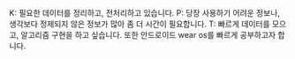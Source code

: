 K: 필요한 데이터를 정리하고, 전처리하고 있습니다.
P: 당장 사용하기 어려운 정보나, 생각보다 정제되지 않은 정보가 많아 좀 더 시간이 필요합니다.
T: 빠르게 데이터를 모으고, 알고리즘 구현을 하고 싶습니다. 또한 안드로이드 wear os를 빠르게 공부하고자 합니다.
